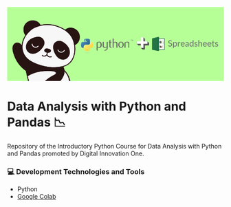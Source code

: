 <img src="./img/header.png" width="860px">
<h1>Data Analysis with Python and Pandas 📉</h1>
<p>Repository of the Introductory Python Course for Data Analysis with Python and Pandas promoted by Digital Innovation One.</p>

<h3>💻 Development Technologies and Tools</h3>

- Python
- <a href="https://colab.research.google.com"> Google Colab</a><br>